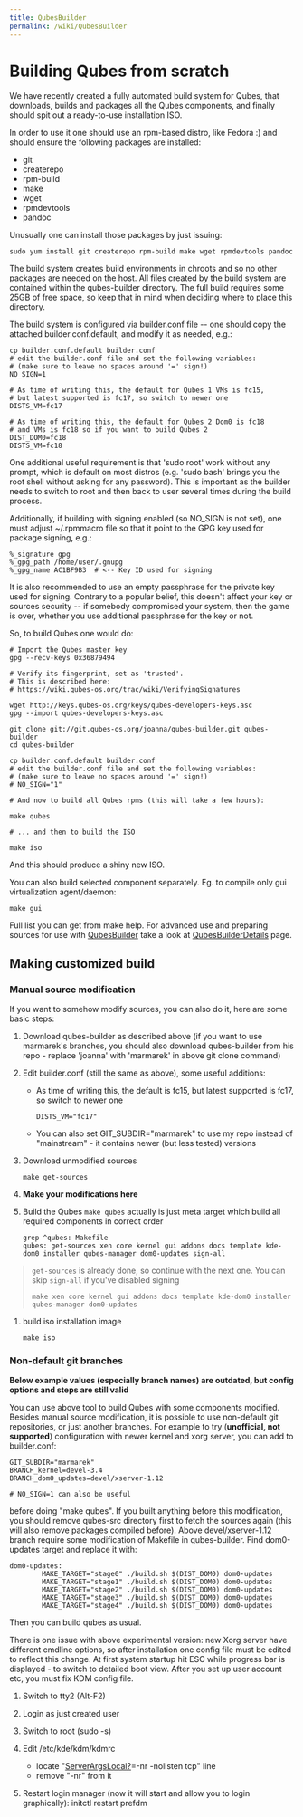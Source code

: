 ```yaml
---
title: QubesBuilder
permalink: /wiki/QubesBuilder
---
```


Building Qubes from scratch
===========================

We have recently created a fully automated build system for Qubes, that downloads, builds and packages all the Qubes components, and finally should spit out a ready-to-use installation ISO.

In order to use it one should use an rpm-based distro, like Fedora :) and should ensure the following packages are installed:

-   git
-   createrepo
-   rpm-build
-   make
-   wget
-   rpmdevtools
-   pandoc

Unusually one can install those packages by just issuing:

``` {.wiki}
sudo yum install git createrepo rpm-build make wget rpmdevtools pandoc
```

The build system creates build environments in chroots and so no other packages are needed on the host. All files created by the build system are contained within the qubes-builder directory. The full build requires some 25GB of free space, so keep that in mind when deciding where to place this directory.

The build system is configured via builder.conf file -- one should copy the attached builder.conf.default, and modify it as needed, e.g.:

``` {.wiki}
cp builder.conf.default builder.conf 
# edit the builder.conf file and set the following variables: 
# (make sure to leave no spaces around '=' sign!) 
NO_SIGN=1

# As time of writing this, the default for Qubes 1 VMs is fc15,
# but latest supported is fc17, so switch to newer one
DISTS_VM=fc17

# As time of writing this, the default for Qubes 2 Dom0 is fc18
# and VMs is fc18 so if you want to build Qubes 2
DIST_DOM0=fc18
DISTS_VM=fc18
```

One additional useful requirement is that 'sudo root' work without any prompt, which is default on most distros (e.g. 'sudo bash' brings you the root shell without asking for any password). This is important as the builder needs to switch to root and then back to user several times during the build process.

Additionally, if building with signing enabled (so NO\_SIGN is not set), one must adjust \~/.rpmmacro file so that it point to the GPG key used for package signing, e.g.:

``` {.wiki}
%_signature gpg
%_gpg_path /home/user/.gnupg
%_gpg_name AC1BF9B3  # <-- Key ID used for signing
```

It is also recommended to use an empty passphrase for the private key used for signing. Contrary to a popular belief, this doesn't affect your key or sources security -- if somebody compromised your system, then the game is over, whether you use additional passphrase for the key or not.

So, to build Qubes one would do:

``` {.wiki}
# Import the Qubes master key 
gpg --recv-keys 0x36879494 

# Verify its fingerprint, set as 'trusted'. 
# This is described here: 
# https://wiki.qubes-os.org/trac/wiki/VerifyingSignatures 

wget http://keys.qubes-os.org/keys/qubes-developers-keys.asc 
gpg --import qubes-developers-keys.asc 

git clone git://git.qubes-os.org/joanna/qubes-builder.git qubes-builder 
cd qubes-builder 

cp builder.conf.default builder.conf 
# edit the builder.conf file and set the following variables: 
# (make sure to leave no spaces around '=' sign!) 
# NO_SIGN="1"

# And now to build all Qubes rpms (this will take a few hours): 

make qubes 

# ... and then to build the ISO 

make iso 
```

And this should produce a shiny new ISO.

You can also build selected component separately. Eg. to compile only gui virtualization agent/daemon:

``` {.wiki}
make gui
```

Full list you can get from make help. For advanced use and preparing sources for use with [QubesBuilder](/wiki/QubesBuilder) take a look at [QubesBuilderDetails](/wiki/QubesBuilderDetails) page.

Making customized build
-----------------------

### Manual source modification

If you want to somehow modify sources, you can also do it, here are some basic steps:

1.  Download qubes-builder as described above (if you want to use marmarek's branches, you should also download qubes-builder from his repo - replace 'joanna' with 'marmarek' in above git clone command)
2.  Edit builder.conf (still the same as above), some useful additions:
    -   As time of writing this, the default is fc15, but latest supported is fc17, so switch to newer one

        ``` {.wiki}
        DISTS_VM="fc17"
        ```

    -   You can also set GIT\_SUBDIR="marmarek" to use my repo instead of "mainstream" - it contains newer (but less tested) versions

1.  Download unmodified sources

    ``` {.wiki}
    make get-sources
    ```

1.  **Make your modifications here**

1.  Build the Qubes
     `make qubes` actually is just meta target which build all required components in correct order

    ``` {.wiki}
    grep ^qubes: Makefile
    qubes: get-sources xen core kernel gui addons docs template kde-dom0 installer qubes-manager dom0-updates sign-all
    ```

> `get-sources` is already done, so continue with the next one. You can skip `sign-all` if you've disabled signing
>
> ``` {.wiki}
> make xen core kernel gui addons docs template kde-dom0 installer qubes-manager dom0-updates
> ```

1.  build iso installation image

    ``` {.wiki}
    make iso
    ```

### Non-default git branches

**Below example values (especially branch names) are outdated, but config options and steps are still valid**

You can use above tool to build Qubes with some components modified. Besides manual source modification, it is possible to use non-default git repositories, or just another branches. For example to try (**unofficial, not supported**) configuration with newer kernel and xorg server, you can add to builder.conf:

``` {.wiki}
GIT_SUBDIR="marmarek"
BRANCH_kernel=devel-3.4
BRANCH_dom0_updates=devel/xserver-1.12

# NO_SIGN=1 can also be useful
```

before doing "make qubes". If you built anything before this modification, you should remove qubes-src directory first to fetch the sources again (this will also remove packages compiled before). Above devel/xserver-1.12 branch require some modification of Makefile in qubes-builder. Find dom0-updates target and replace it with:

``` {.wiki}
dom0-updates:
        MAKE_TARGET="stage0" ./build.sh $(DIST_DOM0) dom0-updates
        MAKE_TARGET="stage1" ./build.sh $(DIST_DOM0) dom0-updates
        MAKE_TARGET="stage2" ./build.sh $(DIST_DOM0) dom0-updates
        MAKE_TARGET="stage3" ./build.sh $(DIST_DOM0) dom0-updates
        MAKE_TARGET="stage4" ./build.sh $(DIST_DOM0) dom0-updates
```

Then you can build qubes as usual.

There is one issue with above experimental version: new Xorg server have different cmdline options, so after installation one config file must be edited to reflect this change. At first system startup hit ESC while progress bar is displayed - to switch to detailed boot view. After you set up user account etc, you must fix KDM config file.

1.  Switch to tty2 (Alt-F2)
2.  Login as just created user
3.  Switch to root (sudo -s)
4.  Edit /etc/kde/kdm/kdmrc
    -   locate "[ServerArgsLocal?](/wiki/ServerArgsLocal)=-nr -nolisten tcp" line
    -   remove "-nr" from it

5.  Restart login manager (now it will start and allow you to login graphically): initctl restart prefdm


